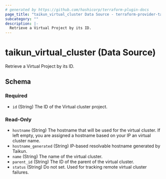 ```yaml
---
# generated by https://github.com/hashicorp/terraform-plugin-docs
page_title: "taikun_virtual_cluster Data Source - terraform-provider-taikun"
subcategory: ""
description: |-
  Retrieve a Virtual Project by its ID.
---
```


# taikun_virtual_cluster (Data Source)

Retrieve a Virtual Project by its ID.



<!-- schema generated by tfplugindocs -->
## Schema

### Required

- `id` (String) The ID of the Virtual cluster project.

### Read-Only

- `hostname` (String) The hostname that will be used for the virtual cluster. If left empty, you are assigned a hostname based on your IP an virtual cluster name.
- `hostname_generated` (String) IP-based resolvable hostname generated by Taikun.
- `name` (String) The name of the virtual cluster.
- `parent_id` (String) The ID of the parent of the virtual cluster.
- `status` (String) Do not set. Used for tracking remote virtual cluster failures.
